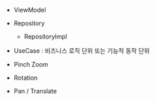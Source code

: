 
* ViewModel
* Repository
	* RepositoryImpl
* UseCase : 비즈니스 로직 단위 또는 기능적 동작 단위

* Pinch Zoom
* Rotation
* Pan / Translate